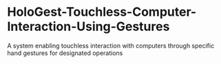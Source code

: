 # HoloGest-Touchless-Computer-Interaction-Using-Gestures
 A system enabling touchless interaction with computers through specific hand gestures for designated operations
